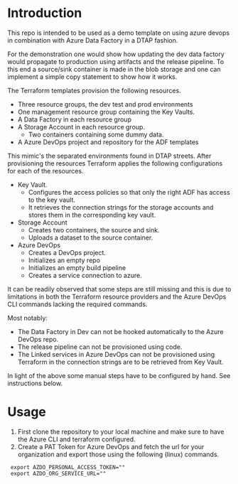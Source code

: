# Introduction 

This repo is intended to be used as a demo template on using azure devops in
combination with Azure Data Factory in a DTAP fashion.

For the demonstration one would show how updating the dev data factory would
propagate to production using artifacts and the release pipeline.
To this end a source/sink container is made in the blob storage 
and one can implement a simple copy statement to show how it works. 

The Terraform templates provision the following resources.
 - Three resource groups, the dev test and prod environments
 - One management resource group containing the Key Vaults.
 - A Data Factory in each resource group 
 - A Storage Account in each resource group.
 	- Two containers containing some dummy data.
 - A Azure DevOps project and repository for the ADF templates

This mimic's the separated environments found in DTAP streets. 
After provisioning the resources Terraform applies the following 
configurations for each of the resources.
 - Key Vault. 
 	- Configures the access policies so that only the right ADF has access
	  to the key vault.
	- It retrieves the connection strings for the storage accounts and
	  stores them in the corresponding key vault.
 - Storage Account
 	- Creates two containers, the source and sink.
	- Uploads a dataset to the source container. 
 - Azure DevOps 
 	- Creates a DevOps project.
	- Initializes an empty repo
	- Initializes an empty build pipeline 
	- Creates a service connection to azure. 

It can be readily observed that some steps are still missing and this is due to 
limitations in both the Terraform resource providers and the Azure DevOps CLI
commands lacking the required commands. 

Most notably:
 - The Data Factory in Dev can not be hooked automatically to the Azure DevOps
   repo.
 - The release pipeline can not be provisioned using code. 
 - The Linked services in Azure DevOps can not be provisioned using Terraform in
   the connection strings are to be retrieved from Key Vault. 

In light of the above some manual steps have to be configured by hand.
See instructions below. 

# Usage 

 1) First clone the repository to your local machine and make sure to have the
 Azure CLI and terraform configured.
 2) Create a PAT Token for Azure DevOps and fetch the url for your organization
 and export those using the following (linux) commands. 
 ```{shell} 
  export AZDO_PERSONAL_ACCESS_TOKEN="" 
  export AZDO_ORG_SERVICE_URL=""
 
 ```


